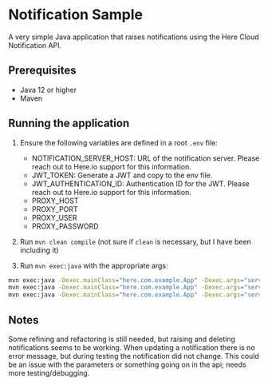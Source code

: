 # Notification Sample

A very simple Java application that raises notifications using the Here Cloud Notification API.

## Prerequisites

- Java 12 or higher
- Maven

## Running the application

1. Ensure the following variables are defined in a root `.env` file:
    - NOTIFICATION_SERVER_HOST: URL of the notification server. Please reach out to Here.io support for this information.
    - JWT_TOKEN: Generate a JWT and copy to the env file.
    - JWT_AUTHENTICATION_ID: Authentication ID for the JWT. Please reach out to Here.io support for this information.
    - PROXY_HOST
    - PROXY_PORT
    - PROXY_USER
    - PROXY_PASSWORD

2. Run `mvn clean compile` (not sure if `clean` is necessary, but I have been including it)

3. Run `mvn exec:java` with the appropriate args:

```bash
mvn exec:java -Dexec.mainClass="here.com.example.App" -Dexec.args="server {platform-name-uuid} newNotification"
mvn exec:java -Dexec.mainClass="here.com.example.App" -Dexec.args="server {platform-name-uuid} updateNotification={notification id}"
mvn exec:java -Dexec.mainClass="here.com.example.App" -Dexec.args="server {platform-name-uuid} deleteNotification={notification id}"

```

## Notes

Some refining and refactoring is still needed, but raising and deleting notifications seems to be
working. When updating a notification there is no error message, but during testing the 
notification did not change.  This could be an issue with the parameters or something going on 
in the api; needs more testing/debugging.